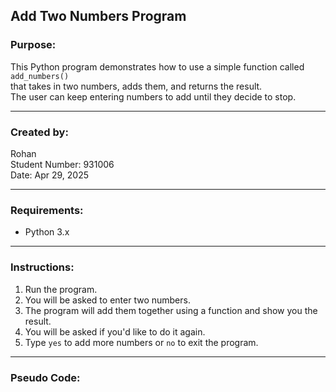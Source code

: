 ## Add Two Numbers Program

### Purpose:
This Python program demonstrates how to use a simple function called `add_numbers()`  
that takes in two numbers, adds them, and returns the result.  
The user can keep entering numbers to add until they decide to stop.

---

### Created by:
Rohan  
Student Number: 931006  
Date: Apr 29, 2025  

---

### Requirements:
* Python 3.x

---

### Instructions:
1. Run the program.
2. You will be asked to enter two numbers.
3. The program will add them together using a function and show you the result.
4. You will be asked if you'd like to do it again.
5. Type `yes` to add more numbers or `no` to exit the program.

---

### Pseudo Code:
